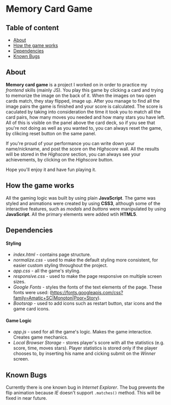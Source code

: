 # Memory Card Game 

## Table of content

* [About](#about)
* [How the game works](#how-the-game-works)
* [Dependencies](#dependencies)
* [Known Bugs](#known-bugs)


## About

**Memory card game** is a project I worked on in order to practice my _frontend_ skills (mainly JS). You play this game by clicking a card and trying to memorize the image on the back of it. When the images on two open cards match, they stay flipped, image up. After you manage to find all the image pairs the game is finished and your score is calculated. The score is caculated by taking into consideration the time it took you to match all the card pairs, how many moves you needed and how many stars you have left. All of this is visible on the panel above the card deck, so if you see that you're not doing as well as you wanted to, you can always reset the game, by clikcing reset button on the same panel. 

If you're proud of your performance you can write down your name/nickname, and post the score on the _Highscore_ wall. All the results will be stored in the _Highscore_ section, you can always see your achievements, by clicking on the _Highscore_ button. 

Hope you'll enjoy it and have fun playing it. 

## How the game works

All the gaming logic was built by using plain **JavaScript**. The game was styled and animations were created by using **CSS3**, although some of the interactive features, such as _modals_ and _buttons_ were manipulated by using **JavaScript**. All the primary elements were added wtih **HTML5**. 

## Dependencies

#### Styling 

* _index.html_ - contains page structure.
* _normalize.css_ - used to make the default styling more consistent, for easier custom styling throughout the project.
* _app.css_ - all the game's styling. 
* _responsive.css_ -  used to make the page responsive on multiple screen sizes. 
* _Google Fonts_ - styles the fonts of the text elements of the page. These fonts were used: (https://fonts.googleapis.com/css?family=Amatic+SC|Monoton|Poor+Story). 
* _Bootsrap_ - used to add icons such as restart button, star icons and the game card icons. 


#### Game Logic

* _app.js_ - used for all the game's logic. Makes the game interactice. Creates game mechanics. 
* _Local Browser Storage_ - stores player's score with all the statistics (e.g. score, time, moves stars). Player statistics is stored only if the player chooses to, by inserting his name and cicking submit on the _Winner_ screen.  

## Known Bugs

Currently there is one known bug in _Internet Explorer_. The bug prevents the flip animation because _IE_ doesn't support `.matches()` method. This will be fixed in near future. 
